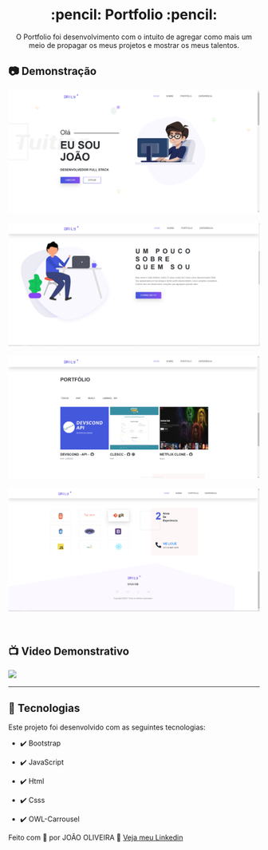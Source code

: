 <h1 align="center">:pencil: Portfolio :pencil:</h1>

<p align="center">O Portfolio foi desenvolvimento com o intuito de agregar como mais um meio de propagar os meus projetos e mostrar os meus talentos.</p>

## :camera: Demonstração

<div align="center" >
  <img src="./git_img/img1.png"><br/><br/>
  <img src="./git_img/img2.png"><br/><br/>
  <img src="./git_img/img3.png"><br/><br/>
  <img src="./git_img/img4.png"><br/><br/>
</div><br/>

## :tv: Video Demonstrativo

<a href="">
  <img src="https://img.shields.io/badge/Assista_o_video_demonstrativo_do_sistema-FF0000?style=for-the-badge&logo=youtube&logoColor=white"/>
</a>




---


## 🚀 Tecnologias

Este projeto foi desenvolvido com as seguintes tecnologias:


- ✔️ Bootstrap

- ✔️ JavaScript

- ✔️ Html

- ✔️ Csss

- ✔️ OWL-Carrousel




Feito com 💜 por JOÃO OLIVEIRA 👋 [Veja meu Linkedin](https://www.linkedin.com/in/joao-php/)
<br>

